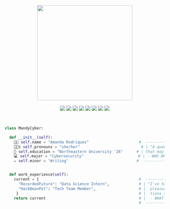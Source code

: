 <div align="center">
  <img src="https://github.com/Mandy-cyber/Mandy-cyber/assets/67931161/042fa0cd-e4bd-4cd6-8769-b69e5cf0cc38" height="300px"/>
</div>

<br>
<!-- <hr> -->

<div id="skills-icons" align="center">
  <a target="_blank" href="#"><img src="https://img.shields.io/badge/HTML-BLACK?style=for-the-badge&logo=HTML5&color=84e3c8" /></a>
  <a target="_blank" href="#"><img src="https://img.shields.io/badge/PYTHON-BLACK?style=for-the-badge&logo=Python&color=a8e6cf" /></a>
  <a target="_blank" href="#"><img src="https://img.shields.io/badge/JAVA-BLACK?style=for-the-badge&logo=Java&color=dcedc1" /></a>
  <a target="_blank" href="#"><img src="https://img.shields.io/badge/TYPESCRIPT-BLACK?style=for-the-badge&logo=Typescript&color=ffd3b6" /></a>
  <a target="_blank" href="#"><img src="https://img.shields.io/badge/CSS-BLACK?style=for-the-badge&logo=CSS3&color=fbdf9d" /></a>
  <a target="_blank" href="#"><img src="https://img.shields.io/badge/DR RACKET-BLACK?style=for-the-badge&logo=Racket&color=ffaaa5" /></a>
  <a target="_blank" href="#"><img src="https://img.shields.io/badge/NOTION-BLACK?style=for-the-badge&logo=Notion&color=ff8b94" /></a>
  <a target="_blank" href="#"><img src="https://img.shields.io/badge/CANVA-BLACK?style=for-the-badge&logo=Canva&color=ff7480" /></a>
</div>
  
<br>
  
<div align="left">

  ```python

  class MandyCyber:

    def __init__(self):                                      
      👧🏽 self.name = "Amanda Rodriques"                      #  ---------------------------------------------------
      🧚🏽‍♀️ self.pronouns = "she/her"                           # | "A queer, Black, STEM-loving girl from an island  |
      📔 self.education = "Northeastern University '26"      # | that may (or may not) show up on your map."       |
      💻 self.major = "Cybersecurity"                        # | - WHO AM I                                        |
      ✏️ self.minor = "Writing"                              #  ---------------------------------------------------
  
  
    def work_experience(self):
      current = {                                            #  ---------------------------------------------------
        "RecordedFuture": "Data Science Intern",             # | "I've had the pleasure, and continue to have the  |
        "HackBeanPot": "Tech Team Member",                   # |  pleasure of working with some amazing organiza-  |
       }                                                     # |  tions and individuals."                          |
      return current                                         # |  - WHAT I'VE DONE                                 |
                                                             #  ---------------------------------------------------

  ```

</div>
